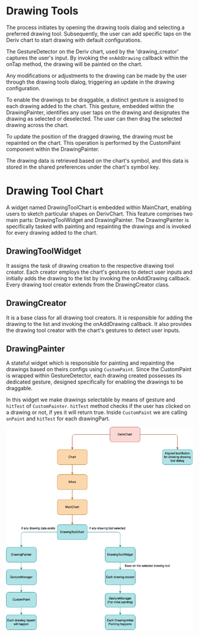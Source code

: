 # Drawing Tools

The process initiates by opening the drawing tools dialog and selecting a preferred drawing tool. Subsequently, the user can add specific taps on the Deriv chart to start drawing with default configurations.

The GestureDetector on the Deriv chart, used by the 'drawing_creator' captures the user's input. By invoking the `onAddDrawing` callback within the onTap method, the drawing will be painted on the chart.

Any modifications or adjustments to the drawing can be made by the user through the drawing tools dialog, triggering an update in the drawing configuration.

To enable the drawings to be draggable, a distinct gesture is assigned to each drawing added to the chart. This gesture, embedded within the DrawingPainter, identifies any user taps on the drawing and designates the drawing as selected or deselected. The user can then drag the selected drawing across the chart.

To update the position of the dragged drawing, the drawing must be repainted on the chart. This operation is performed by the CustomPaint component within the DrawingPainter.

The drawing data is retrieved based on the chart's symbol, and this data is stored in the shared preferences under the chart's symbol key.

# Drawing Tool Chart

A widget named DrawingToolChart is embedded within MainChart, enabling users to sketch particular shapes on DerivChart. This feature comprises two main parts: DrawingToolWidget and DrawingPainter. The DrawingPainter is specifically tasked with painting and repainting the drawings and is invoked for every drawing added to the chart.

## DrawingToolWidget

It assigns the task of drawing creation to the respective drawing tool creator. Each creator employs the chart's gestures to detect user inputs and initially adds the drawing to the list by invoking the onAddDrawing callback. Every drawing tool creator extends from the DrawingCreator class.

## DrawingCreator

It is a base class for all drawing tool creators. It is responsible for adding the drawing to the list and invoking the onAddDrawing callback. It also provides the drawing tool creator with the chart's gestures to detect user inputs.

## DrawingPainter

A stateful widget which is responsible for painting and repainting the drawings based on theirs configs using `CustomPaint`. Since the CustomPaint is wrapped within GestureDetector, each drawing created possesses its dedicated gesture, designed specifically for enabling the drawings to be draggable.

In this widget we make drawings selectable by means of gesture and `hitTest` of `CustomPainter`. `hitTest` method checks if the user has clicked on a drawing or not, if yes it will return true. Inside `CustomPaint` we are calling `onPaint` and `hitTest` for each drawingPart.

![plot](drawing_tools.png)
